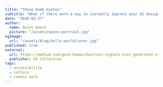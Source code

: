 ```yaml
---
title: "Those Dumb Quotes"
subtitle: "What if there were a way to instantly improve your UI design with almost no effort on your part?"
date: "2018-03-27"
author:
  name: Quinn Keast
  picture: "/assets/quinn-portrait.jpg"
ogImage:
  url: "/assets/blog/hello-world/cover.jpg"
published: true
external:
  url: https://medium.com/good-human/distress-signals-user-generated-solutions-to-usability-problems-5d6d3bed223a
  publisher: UX Collective
tags:
  - accessibility
  - culture
  - remote work
---
```

